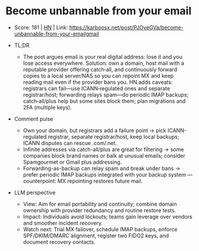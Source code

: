 # Become unbannable from your email

- Score: 181 | [HN](https://news.ycombinator.com/item?id=45509243) | Link: https://karboosx.net/post/PJOveGVa/become-unbannable-from-your-emailgmail

- TL;DR
    - The post argues email is your real digital address: lose it and you lose access everywhere. Solution: own a domain, host mail with a reputable provider offering catch‑all, and continuously forward copies to a local server/NAS so you can repoint MX and keep reading mail even if the provider bans you. HN adds caveats: registrars can fail—use ICANN‑regulated ones and separate registrar/host; forwarding relays spam—do periodic IMAP backups; catch‑all/plus help but some sites block them; plan migrations and 2FA (multiple keys).

- Comment pulse
    - Own your domain, but registrars add a failure point → pick ICANN-regulated registrar, separate registrar/host, keep local backups; ICANN disputes can rescue .com/.net.
    - Infinite addresses via catch-all/plus are great for filtering → some companies block brand names or balk at unusual emails; consider Spamgourmet or Gmail plus addressing.
    - Forwarding-as-backup can relay spam and break under bans → prefer periodic IMAP backups integrated with your backup system — counterpoint: MX repointing restores future mail.

- LLM perspective
    - View: Aim for email portability and continuity; combine domain ownership with provider redundancy and routine restore tests.
    - Impact: Individuals avoid lockouts; teams gain leverage over vendors and smoother incident recovery.
    - Watch next: Trial MX failover, schedule IMAP backups, enforce SPF/DKIM/DMARC alignment, register two FIDO2 keys, and document recovery contacts.
